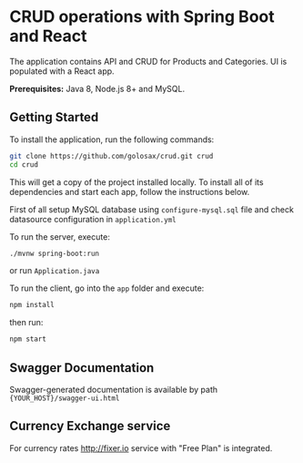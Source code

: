 # CRUD operations with Spring Boot and React
 
The application contains API and CRUD for Products and Categories. UI is populated with a React app.

**Prerequisites:** Java 8, Node.js 8+ and MySQL.

## Getting Started

To install the application, run the following commands:

```bash
git clone https://github.com/golosax/crud.git crud
cd crud
```

This will get a copy of the project installed locally. To install all of its dependencies and start each app, follow the instructions below.

First of all setup MySQL database using `configure-mysql.sql` file and check datasource configuration in `application.yml`

To run the server, execute:
 
```bash
./mvnw spring-boot:run
```
or run `Application.java`

To run the client, go into the `app` folder and execute:
 
```bash
npm install
```

then run:
```bash
npm start
```

## Swagger Documentation

Swagger-generated documentation is available by path `{YOUR_HOST}/swagger-ui.html`

## Currency Exchange service

For currency rates http://fixer.io service with "Free Plan" is integrated.  
